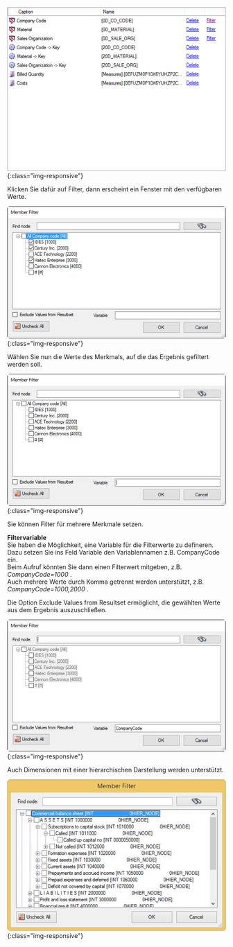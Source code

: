 
![BWCube-Filter-01](/img/content/BWCube-Filter-01.png){:class="img-responsive"}

Klicken Sie dafür auf Filter, dann erscheint ein Fenster mit den verfügbaren Werte. 

![BWCube-Filter-02](/img/content/BWCube-Filter-02.png){:class="img-responsive"}

Wählen Sie nun die Werte des Merkmals, auf die das Ergebnis gefiltert werden soll. 

![BWCube-Filter-03](/img/content/BWCube-Filter-03.png){:class="img-responsive"}

Sie können Filter für mehrere Merkmale setzen. 

**Filtervariable** <br>
Sie haben die Möglichkeit, eine Variable für die Filterwerte zu defineren. <br>
Dazu setzen Sie ins Feld Variable den Variablennamen z.B. CompanyCode ein.<br>
Beim Aufruf könnten Sie dann einen Filterwert mitgeben, z.B. *CompanyCode=1000* .<br>
Auch mehrere Werte durch Komma getrennt  werden unterstützt, z.B. *CompanyCode=1000,2000* .<br>

Die Option Exclude Values from Resultset ermöglicht, die gewählten Werte aus dem Ergebnis auszuschließen. 

![BWCube-Filter-03-a](/img/content/BWCube-Filter-03-a.png){:class="img-responsive"}

Auch Dimensionen mit einer hierarchischen Darstellung werden unterstützt.

![BWCube_Hierarchy](/img/content/BWCube_Hierarchy.png){:class="img-responsive"}